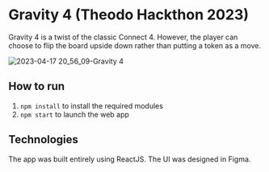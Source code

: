 # Gravity 4 (Theodo Hackthon 2023)
Gravity 4 is a twist of the classic Connect 4. However, the player can choose to flip the board upside down rather than putting a token as a move. 

![2023-04-17 20_56_09-Gravity 4](https://user-images.githubusercontent.com/95299427/232597092-11dbb6e0-2f7d-4732-aa29-0614c21ed977.jpg)

## How to run

1. ``` npm install ``` to install the required modules
3. ``` npm start ``` to launch the web app

## Technologies

The app was built entirely using ReactJS. The UI was designed in Figma.
